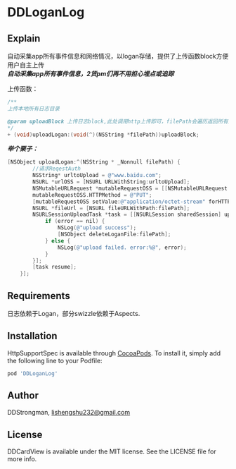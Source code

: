 # DDLoganLog


## Explain

自动采集app所有事件信息和网络情况，以logan存储，提供了上传函数block方便用户自主上传<br>
***自动采集app所有事件信息，2货pm们再不用担心埋点或追踪***


上传函数：

```objective-c
/**
上传本地所有日志目录

@param uploadBlock 上传日志block,此处调用http上传即可，filePath会遍历返回所有文件路径,最好用nsurlsession异步上传
*/
+ (void)uploadLogan:(void(^)(NSString *filePath))uploadBlock;
```

***举个栗子：***

```objective-c
[NSObject uploadLogan:^(NSString * _Nonnull filePath) {
        //请求ReqestAuth
        NSString* urltoUpload = @"www.baidu.com";
        NSURL *urlOSS = [NSURL URLWithString:urltoUpload];
        NSMutableURLRequest *mutableRequestOSS = [[NSMutableURLRequest alloc] initWithURL:urlOSS];
        mutableRequestOSS.HTTPMethod = @"PUT";
        [mutableRequestOSS setValue:@"application/octet-stream" forHTTPHeaderField:@"Content-Type"];
        NSURL *fileUrl = [NSURL fileURLWithPath:filePath];
        NSURLSessionUploadTask *task = [[NSURLSession sharedSession] uploadTaskWithRequest:mutableRequestOSS fromFile:fileUrl completionHandler:^(NSData *_Nullable data, NSURLResponse *_Nullable response, NSError *_Nullable error) {
            if (error == nil) {
                NSLog(@"upload success");
                [NSObject deleteLoganFile:filePath];
            } else {
                NSLog(@"upload failed. error:%@", error);
            }
        }];
        [task resume];
    }];
```



## Requirements

日志依赖于Logan，部分swizzle依赖于Aspects.

## Installation

HttpSupportSpec is available through [CocoaPods](http://cocoapods.org). To install
it, simply add the following line to your Podfile:

```ruby
pod 'DDLoganLog'
```

## Author

DDStrongman, lishengshu232@gmail.com

## License

DDCardView is available under the MIT license. See the LICENSE file for more info.
